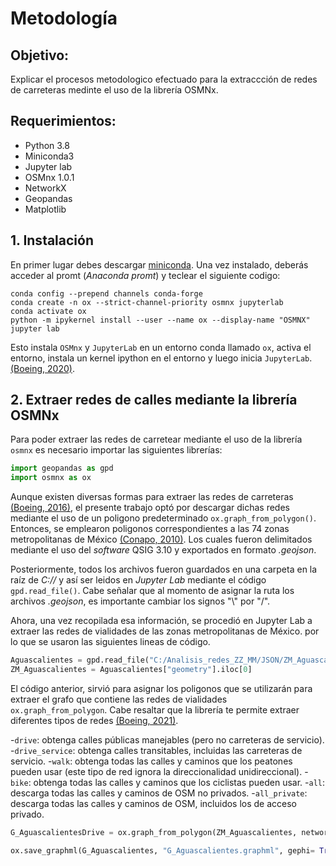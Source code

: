 # Metodología

## Objetivo:

Explicar el procesos metodologico efectuado para la extraccción de redes de carreteras medinte el uso de la librería OSMNx. 

## Requerimientos:

- Python 3.8 
- Miniconda3
- Jupyter lab
- OSMnx 1.0.1 
- NetworkX 
- Geopandas 
- Matplotlib

## 1. Instalación

En primer lugar debes descargar [miniconda](https://docs.conda.io/en/latest/miniconda.html). Una vez instalado, deberás acceder al promt (*Anaconda promt*) y teclear el siguiente codigo:

~~~
conda config --prepend channels conda-forge
conda create -n ox --strict-channel-priority osmnx jupyterlab
conda activate ox
python -m ipykernel install --user --name ox --display-name "OSMNX"
jupyter lab
~~~

Esto instala `OSMnx` y `JupyterLab` en un entorno conda llamado `ox`, activa el entorno, instala un kernel ipython en el entorno y luego inicia `JupyterLab`.
[(Boeing, 2020)](https://stackoverflow.com/questions/59603695/osmnx-wont-open-in-juypter-notebook/62180703#62180703).

## 2. Extraer redes de calles mediante la librería OSMNx

Para poder extraer las redes de carretear mediante el uso de la librería `osmnx` es necesario importar las siguientes librerías: 
``` python 
import geopandas as gpd
import osmnx as ox
```
Aunque existen diversas formas para extraer las redes de carreteras [(Boeing, 2016)](https://geoffboeing.com/2016/11/osmnx-python-street-networks/), el presente trabajo optó por descargar dichas redes mediante el uso de un poligono predeterminado `ox.graph_from_polygon()`. Entonces, se emplearon poligonos correspondientes a las 74 zonas metropolitanas de México [(Conapo, 2010)](https://www.gob.mx/conapo/documentos/delimitacion-de-las-zonas-metropolitanas-de-mexico-2015). Los cuales fueron delimitados mediante el uso del *software* QSIG 3.10 y exportados en formato *.geojson*. 

Posteriormente, todos los archivos fueron guardados en una carpeta en la raíz de *C://* y así ser leidos en *Jupyter Lab* mediante el código `gpd.read_file()`.  Cabe señalar que al momento de asignar la ruta los archivos *.geojson*, es importante cambiar los signos "\\" por "/". 

Ahora, una vez recopilada esa información, se procedió en Jupyter Lab a extraer las redes de vialidades de las zonas metropolitanas de México. por lo que se usaron las siguientes lineas de código. 

``` python 
Aguascalientes = gpd.read_file("C:/Analisis_redes_ZZ_MM/JSON/ZM_Aguascalientes.geojson")
ZM_Aguascalientes = Aguascalientes["geometry"].iloc[0] 
```
El código anterior, sirvió para asignar los poligonos que se utilizarán para extraer el grafo que contiene las redes de vialidades `ox.graph_from_polygon`. Cabe resaltar que la librería te permite extraer diferentes tipos de redes [(Boeing, 2021)](https://github.com/gboeing/osmnx-examples/blob/main/notebooks/03-graph-place-queries.ipynb).

-`drive`: obtenga calles públicas manejables (pero no carreteras de servicio).
-`drive_service`: obtenga calles transitables, incluidas las carreteras de servicio.
-`walk`: obtenga todas las calles y caminos que los peatones pueden usar (este tipo de red ignora la direccionalidad unidireccional).
-`bike`: obtenga todas las calles y caminos que los ciclistas pueden usar.
-`all`: descarga todas las calles y caminos de OSM no privados.
-`all_private`: descarga todas las calles y caminos de OSM, incluidos los de acceso privado.

``` python 
G_AguascalientesDrive = ox.graph_from_polygon(ZM_Aguascalientes, network_type= "drive_service")
```
``` python 
ox.save_graphml(G_Aguascalientes, "G_Aguascalientes.graphml", gephi= True)
```



